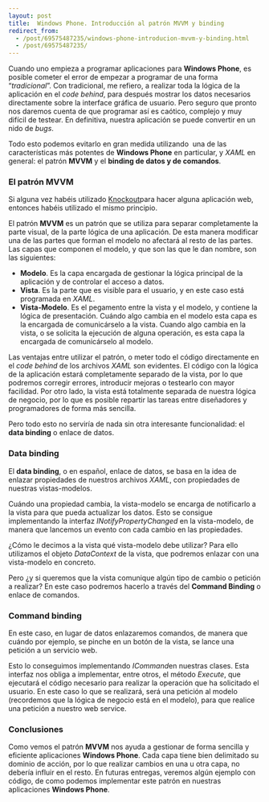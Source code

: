 ```yaml
---
layout: post
title:  Windows Phone. Introducción al patrón MVVM y binding
redirect_from:
  - /post/69575487235/windows-phone-introducion-mvvm-y-binding.html
  - /post/69575487235/
---
```


Cuando uno empieza a programar aplicaciones para **Windows Phone**, es
posible cometer el error de empezar a programar de una forma
“*tradicional*”. Con tradicional, me refiero, a realizar toda la lógica
de la aplicación en el *code behind*, para después mostrar los datos
necesarios directamente sobre la interface gráfica de usuario. Pero
seguro que pronto nos daremos cuenta de que programar así es caótico,
complejo y muy difícil de testear. En definitiva, nuestra aplicación se
puede convertir en un nido de *bugs*.

Todo esto podemos evitarlo en gran medida utilizando  una de las
características más potentes de **Windows Phone** en particular, y *XAML*
en general: el patrón **MVVM** y el **binding de datos y de comandos**.

### El patrón MVVM

Si alguna vez habéis utilizado
[Knockout](http://knockoutjs.com/ "Enlace a Knockout ")para hacer alguna
aplicación web, entonces habéis utilizado el mismo principio. 

El patrón **MVVM** es un patrón que se utiliza para separar
completamente la parte visual, de la parte lógica de una aplicación. De
esta manera modificar una de las partes que forman el modelo no afectará
al resto de las partes. Las capas que componen el modelo, y que son las
que le dan nombre, son las siguientes:

-   **Modelo**. Es la capa encargada de gestionar la lógica principal de la aplicación y de controlar el acceso a datos.
-   **Vista**. Es la parte que es visible para el usuario, y en este caso está programada en *XAML*.
-   **Vista-Modelo**. Es el pegamento entre la vista y el modelo, y contiene la lógica de presentación. Cuándo algo cambia en el modelo
    esta capa es la encargada de comunicárselo a la vista. Cuando algo cambia en la vista, o se solicita la ejecución de alguna operación,
    es esta capa la encargada de comunicárselo al modelo.

Las ventajas entre utilizar el patrón, o meter todo el código
directamente en el *code behind* de los archivos *XAML* son evidentes.
El código con la lógica de la aplicación estará completamente separado
de la vista, por lo que podremos corregir errores, introducir mejoras o
testearlo con mayor facilidad. Por otro lado, la vista está totalmente
separada de nuestra lógica de negocio, por lo que es posible repartir
las tareas entre diseñadores y programadores de forma más sencilla. 

Pero todo esto no serviría de nada sin otra interesante funcionalidad:
el **data binding** o enlace de datos.

### Data binding

El **data binding**, o en español, enlace de datos, se basa en la idea
de enlazar propiedades de nuestros archivos *XAML*, con propiedades de
nuestras vistas-modelos.

Cuándo una propiedad cambia, la vista-modelo se encarga de notificarlo a
la vista para que pueda actualizar los datos. Esto se consigue
implementando la interfaz *INotifyPropertyChanged* en la vista-modelo,
de manera que lancemos un evento con cada cambio en las propiedades.

¿Cómo le decimos a la vista qué vista-modelo debe utilizar? Para ello
utilizamos el objeto *DataContext* de la vista, que podremos enlazar con
una vista-modelo en concreto.

Pero ¿y si queremos que la vista comunique algún tipo de cambio o
petición a realizar? En este caso podremos hacerlo a través del
**Command Binding** o enlace de comandos.

### Command binding

En este caso, en lugar de datos enlazaremos comandos, de manera que
cuándo por ejemplo, se pinche en un botón de la vista, se lance una
petición a un servicio web.

Esto lo conseguimos implementando *ICommand*en nuestras clases. Esta
interfaz nos obliga a implementar, entre otros, el método *Execute*, que
ejecutará el código necesario para realizar la operación que ha
solicitado el usuario. En este caso lo que se realizará, será una
petición al modelo (recordemos que la lógica de negocio está en el
modelo), para que realice una petición a nuestro web service.

### Conclusiones

Como vemos el patrón **MVVM** nos ayuda a gestionar de forma sencilla y
eficiente aplicaciones **Windows Phone**. Cada capa tiene bien
delimitado su dominio de acción, por lo que realizar cambios en una u
otra capa, no debería influir en el resto. En futuras entregas, veremos
algún ejemplo con código, de como podemos implementar este patrón en
nuestras aplicaciones **Windows Phone**.



